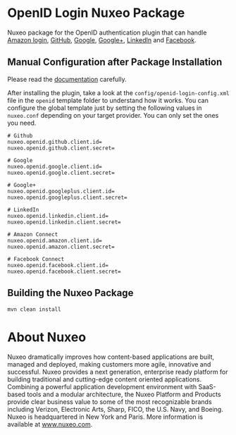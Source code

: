# OpenID Login Nuxeo Package

Nuxeo package for the OpenID authentication plugin that can handle [Amazon login](https://login.amazon.com/), [GitHub](https://developer.github.com/v3/oauth/), [Google](https://developers.google.com/identity/protocols/OAuth2), [Google+](https://developers.google.com/+/web/api/rest/oauth), [LinkedIn](https://developer.linkedin.com/docs/oauth2) and [Facebook](https://developers.facebook.com/docs/facebook-login).

## Manual Configuration after Package Installation

Please read the [documentation](https://doc.nuxeo.com/x/1BM5AQ) carefully.

After installing the plugin, take a look at the `config/openid-login-config.xml` file in the `openid` template folder to understand how it works.
You can configure the global template just by setting the following values in `nuxeo.conf` depending on your target provider. You can only set the ones you need.

    # Github
    nuxeo.openid.github.client.id=
    nuxeo.openid.github.client.secret=

    # Google
    nuxeo.openid.google.client.id=
    nuxeo.openid.google.client.secret=

    # Google+
    nuxeo.openid.googleplus.client.id=
    nuxeo.openid.googleplus.client.secret=

    # LinkedIn
    nuxeo.openid.linkedin.client.id=
    nuxeo.openid.linkedin.client.secret=

    # Amazon Connect
    nuxeo.openid.amazon.client.id=
    nuxeo.openid.amazon.client.secret=

    # Facebook Connect
    nuxeo.openid.facebook.client.id=
    nuxeo.openid.facebook.client.secret=


## Building the Nuxeo Package

    mvn clean install

# About Nuxeo

Nuxeo dramatically improves how content-based applications are built, managed and deployed, making customers more agile, innovative and successful. Nuxeo provides a next generation, enterprise ready platform for building traditional and cutting-edge content oriented applications. Combining a powerful application development environment with SaaS-based tools and a modular architecture, the Nuxeo Platform and Products provide clear business value to some of the most recognizable brands including Verizon, Electronic Arts, Sharp, FICO, the U.S. Navy, and Boeing. Nuxeo is headquartered in New York and Paris. More information is available at www.nuxeo.com.
